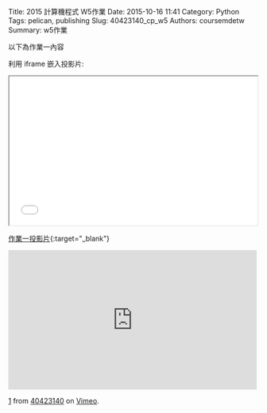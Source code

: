 Title: 2015 計算機程式 W5作業
Date: 2015-10-16 11:41
Category: Python
Tags: pelican, publishing
Slug: 40423140_cp_w5
Authors: coursemdetw
Summary: w5作業

以下為作業一內容

利用 iframe 嵌入投影片:

<iframe src="40423140_cp_w5_p.html" width="500" height="300"></iframe>

[作業一投影片](40423140_cp_w5_p.html){:target="_blank"}

<iframe src="https://player.vimeo.com/video/151614554" width="500" height="281" frameborder="0" webkitallowfullscreen mozallowfullscreen allowfullscreen></iframe> <p><a href="https://vimeo.com/151614554">1</a> from <a href="https://vimeo.com/user46449861">40423140</a> on <a href="https://vimeo.com">Vimeo</a>.</p>